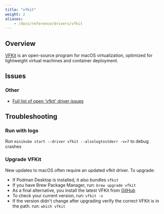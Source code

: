 ```yaml
---
title: "vfkit"
weight: 2
aliases:
    - /docs/reference/drivers/vfkit
---
```


## Overview

[VFKit](https://github.com/crc-org/vfkit) is an open-source program for macOS virtualization, optimized for lightweight virtual machines and container deployment.

## Issues

### Other

* [Full list of open 'vfkit' driver issues](https://github.com/kubernetes/minikube/labels/co%2Fvfkit)

## Troubleshooting

### Run with logs

Run `minikube start --driver vfkit --alsologtostderr -v=7` to debug crashes

### Upgrade VFKit

New updates to macOS often require an updated vfkit driver. To upgrade:

* If Podman Desktop is installed, it also bundles `vfkit`
* If you have Brew Package Manager, run: `brew upgrade vfkit`
* As a final alternative, you install the latest VFKit from [GitHub](https://github.com/crc-org/vfkit/releases)
* To check your current version, run: `vfkit -v`
* If the version didn't change after upgrading verify the correct VFKit is in the path. run: `which vfkit`

